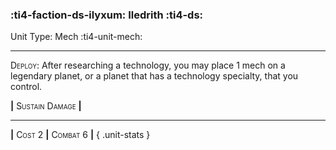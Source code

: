 ### :ti4-faction-ds-ilyxum: **Iledrith** :ti4-ds:

Unit Type: Mech :ti4-unit-mech:

---

<span style="font-variant:small-caps;">Deploy</span>: After researching a technology, you may place 1 mech on a legendary planet, or a planet that has a technology specialty, that you control.

__|__ <span style="font-variant:small-caps;">Sustain Damage</span> __|__

---

__|__ <span style="font-variant:small-caps;">Cost 2</span> __|__ <span style="font-variant:small-caps;">Combat 6</span> __|__
{ .unit-stats }
